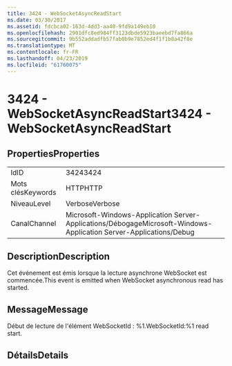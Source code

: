```yaml
---
title: 3424 - WebSocketAsyncReadStart
ms.date: 03/30/2017
ms.assetid: fdcbca02-163d-4dd3-aa40-9fd9a149eb10
ms.openlocfilehash: 2901dfc8ed984ff3123dbde5923baeebd7fa866a
ms.sourcegitcommit: 9b552addadfb57fab0b9e7852ed4f1f1b8a42f8e
ms.translationtype: MT
ms.contentlocale: fr-FR
ms.lasthandoff: 04/23/2019
ms.locfileid: "61760075"
---
```

# <a name="3424---websocketasyncreadstart"></a><span data-ttu-id="f92e8-102">3424 - WebSocketAsyncReadStart</span><span class="sxs-lookup"><span data-stu-id="f92e8-102">3424 - WebSocketAsyncReadStart</span></span>
## <a name="properties"></a><span data-ttu-id="f92e8-103">Properties</span><span class="sxs-lookup"><span data-stu-id="f92e8-103">Properties</span></span>  
  
|||  
|-|-|  
|<span data-ttu-id="f92e8-104">Id</span><span class="sxs-lookup"><span data-stu-id="f92e8-104">ID</span></span>|<span data-ttu-id="f92e8-105">3424</span><span class="sxs-lookup"><span data-stu-id="f92e8-105">3424</span></span>|  
|<span data-ttu-id="f92e8-106">Mots clés</span><span class="sxs-lookup"><span data-stu-id="f92e8-106">Keywords</span></span>|<span data-ttu-id="f92e8-107">HTTP</span><span class="sxs-lookup"><span data-stu-id="f92e8-107">HTTP</span></span>|  
|<span data-ttu-id="f92e8-108">Niveau</span><span class="sxs-lookup"><span data-stu-id="f92e8-108">Level</span></span>|<span data-ttu-id="f92e8-109">Verbose</span><span class="sxs-lookup"><span data-stu-id="f92e8-109">Verbose</span></span>|  
|<span data-ttu-id="f92e8-110">Canal</span><span class="sxs-lookup"><span data-stu-id="f92e8-110">Channel</span></span>|<span data-ttu-id="f92e8-111">Microsoft-Windows-Application Server-Applications/Débogage</span><span class="sxs-lookup"><span data-stu-id="f92e8-111">Microsoft-Windows-Application Server-Applications/Debug</span></span>|  
  
## <a name="description"></a><span data-ttu-id="f92e8-112">Description</span><span class="sxs-lookup"><span data-stu-id="f92e8-112">Description</span></span>  
 <span data-ttu-id="f92e8-113">Cet événement est émis lorsque la lecture asynchrone WebSocket est commencée.</span><span class="sxs-lookup"><span data-stu-id="f92e8-113">This event is emitted when WebSocket asynchronous read has started.</span></span>  
  
## <a name="message"></a><span data-ttu-id="f92e8-114">Message</span><span class="sxs-lookup"><span data-stu-id="f92e8-114">Message</span></span>  
 <span data-ttu-id="f92e8-115">Début de lecture de l'élément WebSocketId : %1.</span><span class="sxs-lookup"><span data-stu-id="f92e8-115">WebSocketId:%1 read start.</span></span>  
  
## <a name="details"></a><span data-ttu-id="f92e8-116">Détails</span><span class="sxs-lookup"><span data-stu-id="f92e8-116">Details</span></span>
